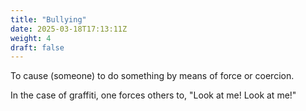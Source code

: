 ```yaml
---
title: "Bullying"
date: 2025-03-18T17:13:11Z
weight: 4
draft: false
---
```


To cause (someone) to do something by means of force or coercion.

In the case of graffiti, one forces others to,
"Look at me! Look at me!"


